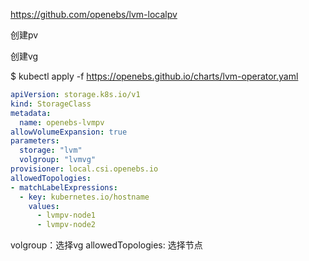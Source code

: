 
https://github.com/openebs/lvm-localpv

创建pv

创建vg

$ kubectl apply -f https://openebs.github.io/charts/lvm-operator.yaml

```yaml
apiVersion: storage.k8s.io/v1
kind: StorageClass
metadata:
  name: openebs-lvmpv
allowVolumeExpansion: true
parameters:
  storage: "lvm"
  volgroup: "lvmvg"
provisioner: local.csi.openebs.io
allowedTopologies:
- matchLabelExpressions:
  - key: kubernetes.io/hostname
    values:
      - lvmpv-node1
      - lvmpv-node2
```
volgroup：选择vg
allowedTopologies: 选择节点

